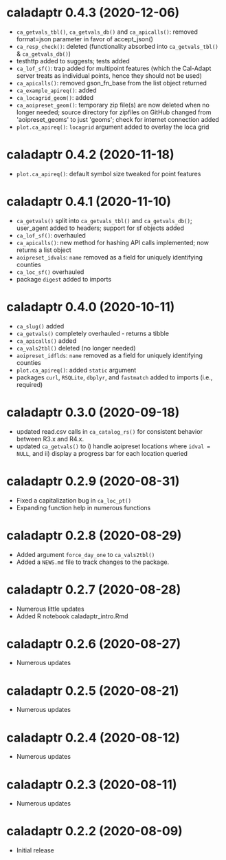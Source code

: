 # caladaptr 0.4.3 (2020-12-06)

* `ca_getvals_tbl()`, `ca_getvals_db()` and `ca_apicalls()`: removed format=json parameter in favor of accept_json()
* `ca_resp_check()`: deleted (functionality absorbed into `ca_getvals_tbl()` & `ca_getvals_db()`)
* testhttp added to suggests; tests added
* `ca_lof_sf()`: trap added for multipoint features (which the Cal-Adapt server treats as individual points, hence they should not be used)
* `ca_apicalls()`: removed gson_fn_base from the list object returned
* `ca_example_apireq()`: added
* `ca_locagrid_geom()`: added
* `ca_aoipreset_geom()`: temporary zip file(s) are now deleted when no longer needed; source directory for zipfiles on GitHub changed from 'aoipreset_geoms' to just 'geoms'; check for internet connection added
* `plot.ca_apireq()`: `locagrid` argument added to overlay the loca grid 

# caladaptr 0.4.2 (2020-11-18)

* `plot.ca_apireq()`: default symbol size tweaked for point features

# caladaptr 0.4.1 (2020-11-10)

* `ca_getvals()` split into `ca_getvals_tbl()` and `ca_getvals_db()`; user_agent added to headers; support for sf objects added
* `ca_lof_sf()`: overhauled
* `ca_apicalls()`: new method for hashing API calls implemented; now returns a list object
* `aoipreset_idvals`: `name` removed as a field for uniquely identifying counties 
* `ca_loc_sf()` overhauled
* package `digest` added to imports

# caladaptr 0.4.0 (2020-10-11)

* `ca_slug()` added   
* `ca_getvals()` completely overhauled - returns a tibble
* `ca_apicalls()` added
* `ca_vals2tbl()` deleted (no longer needed)   
* `aoipreset_idflds`: `name` removed as a field for uniquely identifying counties 
* `plot.ca_apireq()`: added `static` argument
* packages `curl`, `RSQLite`, `dbplyr`, and `fastmatch` added to imports (i.e., required)

# caladaptr 0.3.0 (2020-09-18)

* updated read.csv calls in `ca_catalog_rs()`  for consistent behavior between R3.x and R4.x.   
* updated `ca_getvals()` to i) handle aoipreset locations where `idval = NULL`, and ii) display a progress bar for each location queried

# caladaptr 0.2.9 (2020-08-31)

* Fixed a capitalization bug in `ca_loc_pt()`  
* Expanding function help in numerous functions

# caladaptr 0.2.8 (2020-08-29)

* Added argument `force_day_one` to `ca_vals2tbl()` 
* Added a `NEWS.md` file to track changes to the package.

# caladaptr 0.2.7 (2020-08-28)

* Numerous little updates
* Added R notebook caladaptr_intro.Rmd

# caladaptr 0.2.6 (2020-08-27)

* Numerous updates

# caladaptr 0.2.5 (2020-08-21)

* Numerous updates

# caladaptr 0.2.4 (2020-08-12)

* Numerous updates

# caladaptr 0.2.3 (2020-08-11)

* Numerous updates

# caladaptr 0.2.2 (2020-08-09)

* Initial release

